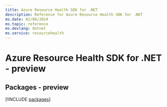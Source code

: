 ```yaml
---
title: Azure Resource Health SDK for .NET
description: Reference for Azure Resource Health SDK for .NET
ms.date: 02/08/2024
ms.topic: reference
ms.devlang: dotnet
ms.service: resourcehealth
---
```

# Azure Resource Health SDK for .NET - preview
## Packages - preview
[!INCLUDE [packages](resource-health-index.md)]